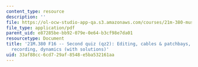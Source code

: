 ```yaml
---
content_type: resource
description: ''
file: https://ol-ocw-studio-app-qa.s3.amazonaws.com/courses/21m-380-music-and-technology-recording-techniques-and-audio-production-fall-2016/33af88cc6cd729af8548e5ba532161aa_MIT21M_380F16_quiz_qz2_soln.pdf
file_type: application/pdf
parent_uid: e87285be-bb92-079e-0e64-b3cf98e7da01
resourcetype: Document
title: '21M.380 F16 -- Second quiz (qz2): Editing, cables & patchbays, eqs, stereo
  recording, dynamics (with solutions)'
uid: 33af88cc-6cd7-29af-8548-e5ba532161aa
---
```

